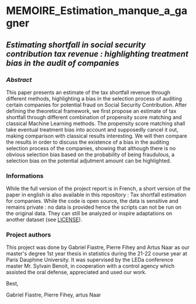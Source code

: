 # MEMOIRE_Estimation_manque_a_gagner
## *Estimating shortfall in social security contribution tax revenue : highlighting treatment bias in the audit of companies*


### *Abstract*
This paper presents an estimate of the tax shortfall revenue through different methods, highlighting a bias in the selection process of auditing certain companies for potential fraud on Social Security Contribution. After defining the theoretical framework, we first propose an estimate of tax shortfall through different combination of propensity score matching and classical Machine Learning methods. The propensity score matching shall take eventual treatment bias into account and supposedly cancel it out, making comparison with classical results interesting. We will then compare the results in order to discuss the existence of a bias in the auditing selection process of the companies, showing that although there is no obvious selection bias based on the probability of being fraudulous, a selection bias on the potential adjutment amount can be highlighted.


### Informations
While the full version of the project report is in French, a short version of the paper in english is also available in this repository : Tax shortfall estimation for companies.
While the code is open source, the data is sensitive and remains private : no data is provided hence the scripts can not be run on the original data. They can still be analyzed or inspire adaptations on another dataset (see [LICENSE](https://gabriel-fiastre.mit-license.org)). 


### Project authors
This project was done by Gabriel Fiastre, Pierre Fihey and Artus Naar as our master's degree 1st year thesis in statistics during the 21-22 course year at Paris Dauphine University. It was supervised by the LEDa conference master Mr. Sylvain Benoit, in cooperation with a control agency which assisted the oral defense, appreciated and used our work.




Best,

Gabriel Fiastre, Pierre Fihey, artus Naar

